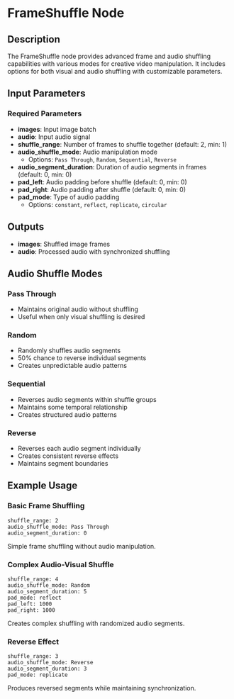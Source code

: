 # FrameShuffle Node

## Description
The FrameShuffle node provides advanced frame and audio shuffling capabilities with various modes for creative video manipulation. It includes options for both visual and audio shuffling with customizable parameters.

## Input Parameters

### Required Parameters
- **images**: Input image batch
- **audio**: Input audio signal
- **shuffle_range**: Number of frames to shuffle together (default: 2, min: 1)
- **audio_shuffle_mode**: Audio manipulation mode
  - Options: `Pass Through`, `Random`, `Sequential`, `Reverse`
- **audio_segment_duration**: Duration of audio segments in frames (default: 0, min: 0)
- **pad_left**: Audio padding before shuffle (default: 0, min: 0)
- **pad_right**: Audio padding after shuffle (default: 0, min: 0)
- **pad_mode**: Type of audio padding
  - Options: `constant`, `reflect`, `replicate`, `circular`

## Outputs
- **images**: Shuffled image frames
- **audio**: Processed audio with synchronized shuffling

## Audio Shuffle Modes

### Pass Through
- Maintains original audio without shuffling
- Useful when only visual shuffling is desired

### Random
- Randomly shuffles audio segments
- 50% chance to reverse individual segments
- Creates unpredictable audio patterns

### Sequential
- Reverses audio segments within shuffle groups
- Maintains some temporal relationship
- Creates structured audio patterns

### Reverse
- Reverses each audio segment individually
- Creates consistent reverse effects
- Maintains segment boundaries

## Example Usage

### Basic Frame Shuffling
```
shuffle_range: 2
audio_shuffle_mode: Pass Through
audio_segment_duration: 0
```
Simple frame shuffling without audio manipulation.

### Complex Audio-Visual Shuffle
```
shuffle_range: 4
audio_shuffle_mode: Random
audio_segment_duration: 5
pad_mode: reflect
pad_left: 1000
pad_right: 1000
```
Creates complex shuffling with randomized audio segments.

### Reverse Effect
```
shuffle_range: 3
audio_shuffle_mode: Reverse
audio_segment_duration: 3
pad_mode: replicate
```
Produces reversed segments while maintaining synchronization.
